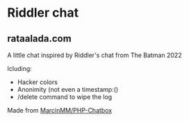 # Riddler chat
## rataalada.com
A little chat inspired by Riddler's chat from The Batman 2022

Icluding:
- Hacker colors
- Anonimity (not even a timestamp:()
- /delete command to wipe the log

Made from [MarcinMM/PHP-Chatbox](https://github.com/MarcinMM/PHP-Chatbox)
